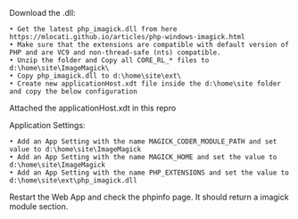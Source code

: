 Download the .dll:

	• Get the latest php_imagick.dll from here https://mlocati.github.io/articles/php-windows-imagick.html
	• Make sure that the extensions are compatible with default version of PHP and are VC9 and non-thread-safe (nts) compatible.
	• Unzip the folder and Copy all CORE_RL_* files to d:\home\site\ImageMagick\
	• Copy php_imagick.dll to d:\home\site\ext\ 
	• Create new applicationHost.xdt file inside the d:\home\site folder and copy the below configuration
	
Attached the applicationHost.xdt in this repro

Application Settings:

	• Add an App Setting with the name MAGICK_CODER_MODULE_PATH and set value to d:\home\site\ImageMagick
	• Add an App Setting with the name MAGICK_HOME and set the value to d:\home\site\ImageMagick
	• Add an App Setting with the name PHP_EXTENSIONS and set the value to d:\home\site\ext\php_imagick.dll

Restart the Web App and check the phpinfo page. It should return a imagick module section.
	

	
